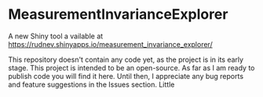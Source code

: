 # MeasurementInvarianceExplorer 
A new Shiny tool a vailable at https://rudnev.shinyapps.io/measurement_invariance_explorer/

This repository doesn't contain any code yet, as the project is in its early stage.
This project is intended to be an open-source. As far as I am ready to publish code you will find it here. 
Until then, I appreciate any bug reports and feature suggestions in the Issues section.
Little
